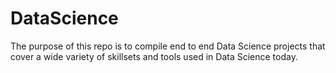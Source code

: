 # DataScience

The purpose of this repo is to compile end to end Data Science projects that cover a wide variety of skillsets and tools used in Data Science today. 
